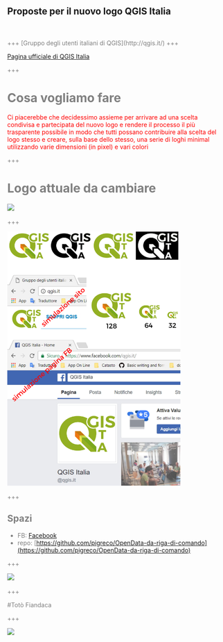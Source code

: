 ## Proposte per il nuovo logo QGIS Italia 
<br>
<span style="color:gray"si vota!!!</span>
<br>
+++
[Gruppo degli utenti italiani di QGIS](http://qgis.it/)
+++

[Pagina ufficiale di QGIS Italia](https://pigrecoinfinito.wordpress.com/)

+++

# Cosa vogliamo fare

<span style="color:red" size=10>Ci piacerebbe che decidessimo assieme per arrivare ad una scelta condivisa e partecipata del nuovo logo e rendere il processo il più trasparente possibile in modo che tutti possano contribuire alla scelta del logo stesso e creare, sulla base dello stesso, una serie di loghi minimal utilizzando varie dimensioni (in pixel) e vari colori</span>

+++
# Logo attuale da cambiare

<img src="https://github.com/pigreco/logo_QGIS_3ITA/blob/master/MARCHIO_ATTUALE.png" width=300>

+++

<img src="https://github.com/pigreco/logo_QGIS_3ITA/blob/master/proposte/pigreco/toto_pagina_sito.png" width=400>

+++

## Spazi

- FB: [Facebook](https://www.facebook.com/pigreco314)
- repo: [https://github.com/pigreco/OpenData-da-riga-di-comando](https://github.com/pigreco/OpenData-da-riga-di-comando)

+++

![](./logo_evolution.png)

+++

#Totò Fiandaca

+++

![](https://media.giphy.com/media/pUgwLxmGW3S7K/giphy.gif)


